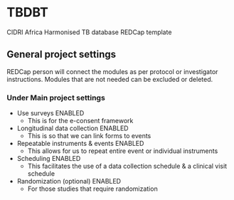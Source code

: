 # TBDBT
CIDRI Africa Harmonised TB database REDCap template

## General project settings

REDCap person will connect the modules as per protocol or investigator instructions. Modules that are not needed can be excluded or deleted.

### Under Main project settings 
- Use surveys ENABLED
    - This is for the e-consent framework 
- Longitudinal data collection ENABLED
    - This is so that we can link forms to events 
- Repeatable instruments & events ENABLED
    - This allows for us to repeat entire event or individual instruments
- Scheduling ENABLED
    - This facilitates the use of a data collection schedule & a clinical visit schedule
- Randomization (optional) ENABLED
    - For those studies that require randomization 


